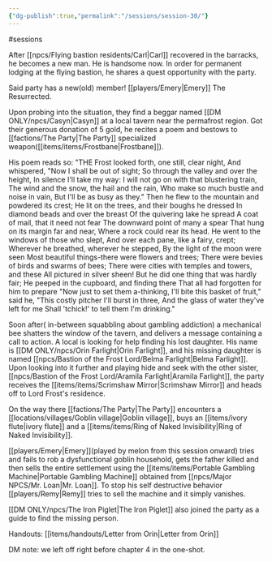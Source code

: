 ```yaml
---
{"dg-publish":true,"permalink":"/sessions/session-30/"}
---
```


#sessions

After [[npcs/Flying bastion residents/Carl\|Carl]] recovered in the barracks, he becomes a new man. He is handsome now. In order for permanent lodging at the flying bastion, he shares a quest opportunity with the party.

Said party has a new(old) member! [[players/Emery\|Emery]] The Resurrected. 

Upon probing into the situation, they find a beggar named [[DM ONLY/npcs/Casyn\|Casyn]] at a local tavern near the permafrost region. Got their generous donation of 5 gold, he recites a poem and bestows to [[factions/The Party\|The Party]] specialized weapon([[items/items/Frostbane\|Frostbane]]). 

His poem reads so:
"THE Frost looked forth, one still, clear night,
And whispered, "Now I shall be out of sight;
So through the valley and over the height,
In silence I'll take my way:
I will not go on with that blustering train,
The wind and the snow, the hail and the rain,
Who make so much bustle and noise in vain,
But I'll be as busy as they."
Then he flew to the mountain and powdered its crest;
He lit on the trees, and their boughs he dressed
In diamond beads and over the breast
Of the quivering lake he spread
A coat of mail, that it need not fear
The downward point of many a spear
That hung on its margin far and near,
Where a rock could rear its head.
He went to the windows of those who slept,
And over each pane, like a fairy, crept;
Wherever he breathed, wherever he stepped,
By the light of the moon were seen
Most beautiful things-there were flowers and trees;
There were bevies of birds and swarms of bees;
There were cities with temples and towers, and these
All pictured in silver sheen!
But he did one thing that was hardly fair;
He peeped in the cupboard, and finding there
That all had forgotten for him to prepare
"Now just to set them a-thinking,
I'll bite this basket of fruit," said he,
"This costly pitcher I'll burst in three,
And the glass of water they've left for me
Shall 'tchick!' to tell them I'm drinking."

Soon after( in-between squabbling about gambling addiction) a mechanical bee shatters the window of the tavern, and delivers a message containing a call to action. A local is looking for help finding his lost daughter. His name is [[DM ONLY/npcs/Orin Farlight\|Orin Farlight]], and his missing daughter is named [[npcs/Bastion of the Frost Lord/Belma Farlight\|Belma Farlight]]. Upon looking into it further and playing hide and seek with the other sister, [[npcs/Bastion of the Frost Lord/Aramila Farlight\|Aramila Farlight]], the party receives the [[items/items/Scrimshaw Mirror\|Scrimshaw Mirror]] and heads off to Lord Frost's residence.
    
On the way there [[factions/The Party\|The Party]] encounters a [[locations/villages/Goblin village\|Goblin village]], buys an [[items/ivory flute\|ivory flute]] and a [[items/items/Ring of Naked Invisibility\|Ring of Naked Invisibility]].
    
[[players/Emery\|Emery]](played by melon from this session onward) tries and fails to rob a dysfunctional goblin household, gets the father killed and then sells the entire settlement using the [[items/items/Portable Gambling Machine\|Portable Gambling Machine]] obtained from [[npcs/Major NPCS/Mr. Loan\|Mr. Loan]]. To stop his self destructive behavior [[players/Remy\|Remy]] tries to sell the machine and it simply vanishes.

[[DM ONLY/npcs/The Iron Piglet\|The Iron Piglet]] also joined the party as a guide to find the missing person.

Handouts: [[items/handouts/Letter from Orin\|Letter from Orin]]

DM note: we left off right before chapter 4 in the one-shot.